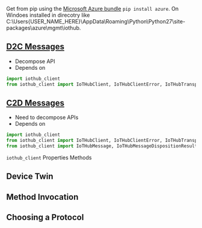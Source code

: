 Get from pip using the [Microsoft Azure bundle](https://pypi.python.org/pypi/azure) `pip install azure`. On Windoes installed in direcotry like C:\Users\{USER_NAME_HERE}\AppData\Roaming\Python\Python27\site-packages\azure\mgmt\iothub.

## [D2C Messages](https://docs.microsoft.com/en-us/azure/iot-hub/iot-hub-python-python-file-upload)

- Decompose API
- Depends on
```python
import iothub_client
from iothub_client import IoTHubClient, IoTHubClientError, IoTHubTransportProvider, IoTHubClientResult, IoTHubError
```

## [C2D Messages](https://docs.microsoft.com/en-us/azure/iot-hub/iot-hub-python-python-c2d)

- Need to decompose APIs
- Depends on
```python
import iothub_client
from iothub_client import IoTHubClient, IoTHubClientError, IoTHubTransportProvider, IoTHubClientResult
from iothub_client import IoTHubMessage, IoTHubMessageDispositionResult, IoTHubError
```

`iothub_client`
Properties
Methods

## Device Twin

## Method Invocation

## Choosing a Protocol
